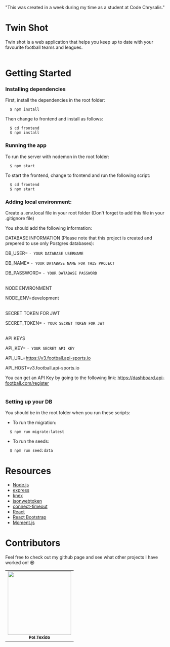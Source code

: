 "This was created in a week during my time as a student at Code Chrysalis."


# Twin Shot

Twin shot is a web application that helps you keep up to date with your favourite football teams and leagues.
<br>
<br>


# Getting Started

### Installing dependencies

First, install the dependencies in the root folder:

```
  $ npm install
```

Then change to frontend and install as follows:

```
  $ cd frontend
  $ npm install
```

### Running the app

To run the server with nodemon in the root folder:

```
  $ npm start
```

To start the frontend, change to frontend and run the following script:

```
  $ cd frontend
  $ npm start
```

### Adding local environment:

Create a .env.local file in your root folder (Don't forget to add this file in your .gitignore file)

You should add the following information:


DATABASE INFORMATION (Please note that this project is created and prepered to use only Postgres databases):

DB_USER= ``` - YOUR DATABASE USERNAME ```

DB_NAME= ``` - YOUR DATABASE NAME FOR THIS PROJECT ```

DB_PASSWORD= ``` - YOUR DATABASE PASSWORD ```
<br>
<br>


NODE ENVIRONMENT

NODE_ENV=development
<br>
<br>


SECRET TOKEN FOR JWT

SECRET_TOKEN= ``` - YOUR SECRET TOKEN FOR JWT ```
<br>
<br>


API KEYS

API_KEY= ``` - YOUR SECRET API KEY ```

API_URL=https://v3.football.api-sports.io

API_HOST=v3.football.api-sports.io


You can get an API Key by going to the following link: https://dashboard.api-football.com/register
<br>
<br>

### Setting up your DB


You should be in the root folder when you run these scripts:

- To run the migration:

```
  $ npm run migrate:latest
```

- To run the seeds:

```
  $ npm run seed:data
```

# Resources

- [Node.js](https://nodejs.org/en/)
- [express](https://expressjs.com/)
- [knex](https://knexjs.org/)
- [jsonwebtoken](https://jwt.io/)
- [connect-timeout](http://expressjs.com/en/resources/middleware/timeout.html)
- [React](https://reactjs.org/)
- [React Bootstrap](https://react-bootstrap.github.io/)
- [Moment.js](https://momentjs.com/)


# Contributors
Feel free to check out my github page and see what other projects I have worked on! 😎
<table>
  <tr>
    <td align="center"><a href="https://github.com/calss0t"><img src="https://avatars.githubusercontent.com/u/107403548?v=4" width="200px;" alt=""/><br /><sub><b>Pol Texido</b></sub></a></td>
  </tr>
</table>



